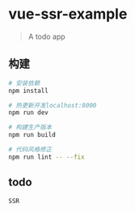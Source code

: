 # vue-ssr-example

> A todo app

## 构建

``` bash
# 安装依赖
npm install

# 热更新开发localhost:8000
npm run dev

# 构建生产版本
npm run build

# 代码风格修正
npm run lint -- --fix
```

## todo
```
SSR
```
